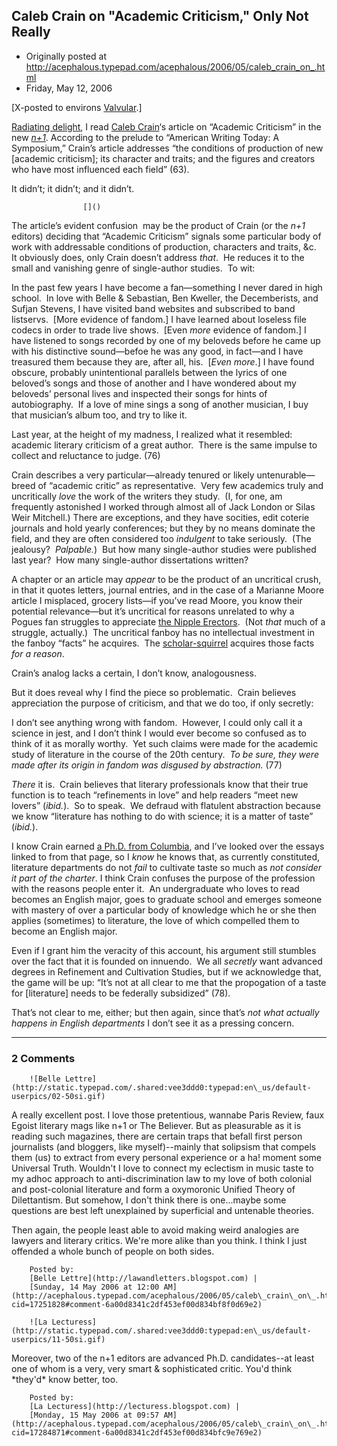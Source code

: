 ## Caleb Crain on "Academic Criticism," Only Not Really

 * Originally posted at http://acephalous.typepad.com/acephalous/2006/05/caleb_crain_on_.html
 * Friday, May 12, 2006



[X-posted to environs [Valvular](http://www.thevalve.org/go/valve/article/caleb\_crain\_on\_academic\_criticism\_only\_not\_really/).] 

[Radiating delight](http://acephalous.typepad.com/acephalous/2006/05/bailiff\_do\_you\_.html#more), I read [Caleb Crain](http://www.steamthing.com/2006/05/n1.html#comments)‘s article on “Academic Criticism” in the new [_n+1_](http://www.nplusonemag.com/). 
According to the prelude to “American Writing Today: A Symposium,”
Crain’s article addresses “the conditions of production of new
[academic criticism]; its character and traits; and the figures and
creators who have most influenced each field” (63).  

It didn’t; it didn’t; and it didn’t.  

		

					[]()
			

The article’s evident confusion  may be the product of Crain (or the _n+1_
editors) deciding that “Academic Criticism” signals some particular
body of work with addressable conditions of production, characters and
traits, &c.  It obviously does, only Crain doesn’t address _that_.  He reduces it to the small and vanishing genre of single-author studies.  To wit:

In the past few years I have become a fan—something I
never dared in high school.  In love with Belle & Sebastian, Ben
Kweller, the Decemberists, and Sufjan Stevens, I have visited band
websites and subscribed to band listservs.  [More evidence of fandom.]
I have learned about loseless file codecs in order to trade live
shows.  [Even _more_ evidence of fandom.] I have listened to
songs recorded by one of my beloveds before he came up with his
distinctive sound—befoe he was any good, in fact—and I have treasured
them because they are, after all, his.  [_Even more_.] I have
found obscure, probably unintentional parallels between the lyrics of
one beloved’s songs and those of another and I have wondered about my
beloveds’ personal lives and inspected their songs for hints of
autobiography.  If a love of mine sings a song of another musician, I
buy that musician’s album too, and try to like it.

Last year, at the height of my madness, I realized what it
resembled: academic literary criticism of a great author.  There is the
same impulse to collect and reluctance to judge. (76)

Crain describes a very particular—already tenured or likely
untenurable—breed of “academic critic” as representative.  Very few
academics truly and uncritically _love_ the work of the writers
they study.  (I, for one, am frequently astonished I worked through
almost all of Jack London or Silas Weir Mitchell.) There are
exceptions, and they have socities, edit coterie journals and hold
yearly conferences; but they by no means dominate the field, and they
are often considered too _indulgent_ to take seriously.  (The jealousy?  _Palpable._)  But how many single-author studies were published last year?  How many single-author dissertations written?  

A chapter or an article may _appear_ to be the product of an
uncritical crush, in that it quotes letters, journal entries, and in
the case of a Marianne Moore article I misplaced, grocery lists—if
you’ve read Moore, you know their potential relevance—but it’s
uncritical for reasons unrelated to why a Pogues fan struggles to
appreciate [the Nipple Erectors](http://en.wikipedia.org/wiki/The\_Nipple\_Erectors).  (Not _that_ much of a struggle, actually.)  The uncritical fanboy has no intellectual investment in the fanboy “facts” he acquires.  The [scholar-squirrel](http://acephalous.typepad.com/acephalous/2005/03/its\_savory\_scho.html) acquires those facts _for a reason_.  

Crain’s analog lacks a certain, I don’t know, analogousness.  

But it does reveal why I find the piece so problematic.  Crain believes
appreciation the purpose of criticism, and that we do too, if only
secretly:

I don’t see anything wrong with fandom.  However, I
could only call it a science in jest, and I don’t think I would ever
become so confused as to think of it as morally worthy.  Yet such
claims were made for the academic study of literature in the course of
the 20th century.  _To be sure, they were made after its origin in fandom was disgused by abstraction._ (77)

_There_ it is.  Crain believes that literary professionals know
that their true function is to teach “refinements in love” and help
readers “meet new lovers” (_ibid._).  So to speak.  We defraud
with flatulent abstraction because we know “literature has nothing to
do with science; it is a matter of taste” (_ibid._).  

I know Crain earned [a Ph.D. from Columbia](http://steamthing.typepad.com/about.html), and I’ve looked over the essays linked to from that page, so I _know_ he knows that, as currently constituted, literature departments do not _fail_ to cultivate taste so much as _not consider it part of the charter_. 
I think Crain confuses the purpose of the profession with the reasons
people enter it.  An undergraduate who loves to read becomes an English
major, goes to graduate school and emerges someone with mastery of over
a particular body of knowledge which he or she then applies (sometimes)
to literature, the love of which compelled them to become an English
major.  

Even if I grant him the veracity of this account, his argument still
stumbles over the fact that it is founded on innuendo.  We all _secretly_
want advanced degrees in Refinement and Cultivation Studies, but if we
acknowledge that, the game will be up: “It’s not at all clear to me
that the propogation of a taste for [literature] needs to be federally
subsidized” (78).  

That’s not clear to me, either; but then again, since that’s _not what actually happens in English departments_ I don’t see it as a pressing concern. 

			

* * *

### 2 Comments 

		

                
[]()

	

		![Belle Lettre](http://static.typepad.com/.shared:vee3ddd0:typepad:en\_us/default-userpics/02-50si.gif)
	

	

		

A really excellent post. I love those pretentious, wannabe Paris Review, faux Egoist literary mags like n+1 or The Believer.  But as pleasurable as it is reading such magazines, there are certain traps that befall first person journalists (and bloggers, like myself)--mainly that solipsism that compels them (us) to extract from every personal experience or a ha! moment some Universal Truth.  Wouldn't I love to connect my eclectism in music taste to my adhoc approach to anti-discrimination law to my love of both colonial and post-colonial literature and form a oxymoronic Unified Theory of Dilettantism.  But somehow, I don't think there is one...maybe some questions are best left unexplained by superficial and untenable theories.

Then again, the people least able to avoid making weird analogies are lawyers and literary critics. We're more alike than you think. I think I just offended a whole bunch of people on both sides.

	

		Posted by:
		[Belle Lettre](http://lawandletters.blogspot.com) |
		[Sunday, 14 May 2006 at 12:00 AM](http://acephalous.typepad.com/acephalous/2006/05/caleb\_crain\_on\_.html?cid=17251828#comment-6a00d8341c2df453ef00d834bf8f0d69e2)

[]()

	

		![La Lecturess](http://static.typepad.com/.shared:vee3ddd0:typepad:en\_us/default-userpics/11-50si.gif)
	

	

		

Moreover, two of the n+1 editors are advanced Ph.D. candidates--at least one of whom is a very, very smart & sophisticated critic. You'd think \*they'd\* know better, too.

	

		Posted by:
		[La Lecturess](http://lecturess.blogspot.com) |
		[Monday, 15 May 2006 at 09:57 AM](http://acephalous.typepad.com/acephalous/2006/05/caleb\_crain\_on\_.html?cid=17284871#comment-6a00d8341c2df453ef00d834bfc9e769e2)

		

        